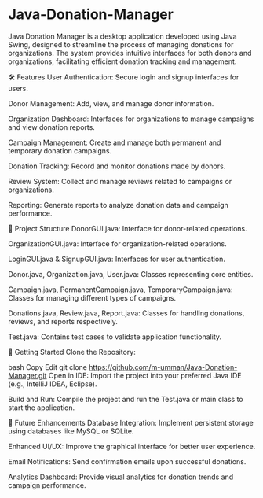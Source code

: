 # Java-Donation-Manager
Java Donation Manager is a desktop application developed using Java Swing, designed to streamline the process of managing donations for organizations. The system provides intuitive interfaces for both donors and organizations, facilitating efficient donation tracking and management.

🛠️ Features
User Authentication: Secure login and signup interfaces for users.

Donor Management: Add, view, and manage donor information.

Organization Dashboard: Interfaces for organizations to manage campaigns and view donation reports.

Campaign Management: Create and manage both permanent and temporary donation campaigns.

Donation Tracking: Record and monitor donations made by donors.

Review System: Collect and manage reviews related to campaigns or organizations.

Reporting: Generate reports to analyze donation data and campaign performance.

🧱 Project Structure
DonorGUI.java: Interface for donor-related operations.

OrganizationGUI.java: Interface for organization-related operations.

LoginGUI.java & SignupGUI.java: Interfaces for user authentication.

Donor.java, Organization.java, User.java: Classes representing core entities.

Campaign.java, PermanentCampaign.java, TemporaryCampaign.java: Classes for managing different types of campaigns.

Donations.java, Review.java, Report.java: Classes for handling donations, reviews, and reports respectively.

Test.java: Contains test cases to validate application functionality.

🚀 Getting Started
Clone the Repository:

bash
Copy
Edit
git clone https://github.com/m-umman/Java-Donation-Manager.git
Open in IDE: Import the project into your preferred Java IDE (e.g., IntelliJ IDEA, Eclipse).

Build and Run: Compile the project and run the Test.java or main class to start the application.

📌 Future Enhancements
Database Integration: Implement persistent storage using databases like MySQL or SQLite.

Enhanced UI/UX: Improve the graphical interface for better user experience.

Email Notifications: Send confirmation emails upon successful donations.

Analytics Dashboard: Provide visual analytics for donation trends and campaign performance.
 
